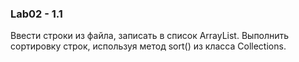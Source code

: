 ### Lab02 - 1.1

Ввести строки из файла, записать в список ArrayList. Выполнить сортировку строк, используя метод sort() из класса Collections.

